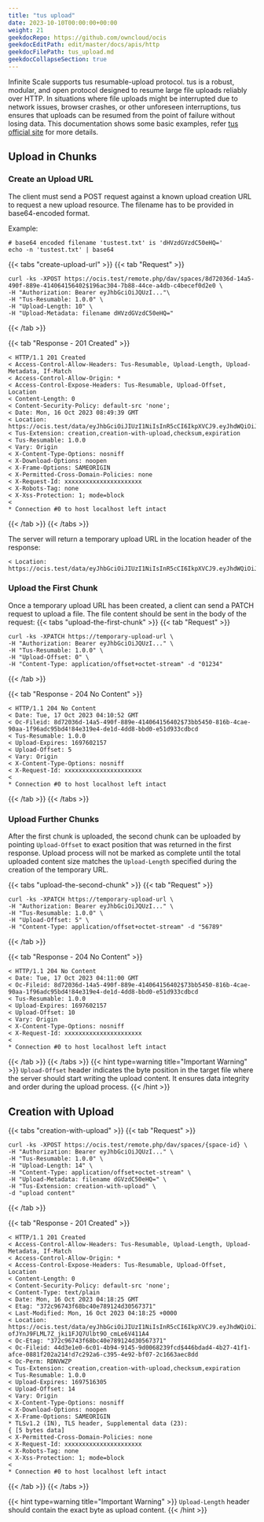 ```yaml
---
title: "tus upload"
date: 2023-10-10T00:00:00+00:00
weight: 21
geekdocRepo: https://github.com/owncloud/ocis
geekdocEditPath: edit/master/docs/apis/http
geekdocFilePath: tus_upload.md
geekdocCollapseSection: true
---
```


Infinite Scale supports tus resumable-upload protocol.
tus is a robust, modular, and open protocol designed to resume large file uploads reliably over HTTP.
In situations where file uploads might be interrupted due to network issues, browser crashes, or other unforeseen interruptions,
tus ensures that uploads can be resumed from the point of failure without losing data.
This documentation shows some basic examples, refer [tus official site](https://tus.io/protocols/resumable-upload) for more details.

## Upload in Chunks
### Create an Upload URL
The client must send a POST request against a known upload creation URL to request a new upload resource.
The filename has to be provided in base64-encoded format.

Example:
```shell
# base64 encoded filename 'tustest.txt' is 'dHVzdGVzdC50eHQ='
echo -n 'tustest.txt' | base64
```

{{< tabs "create-upload-url" >}}
{{< tab "Request" >}}
```shell
curl -ks -XPOST https://ocis.test/remote.php/dav/spaces/8d72036d-14a5-490f-889e-414064156402$196ac304-7b88-44ce-a4db-c4becef0d2e0 \
-H "Authorization: Bearer eyJhbGciOiJQUzI..."\
-H "Tus-Resumable: 1.0.0" \
-H "Upload-Length: 10" \
-H "Upload-Metadata: filename dHVzdGVzdC50eHQ="
```
{{< /tab >}}

{{< tab "Response - 201 Created" >}}
```
< HTTP/1.1 201 Created
< Access-Control-Allow-Headers: Tus-Resumable, Upload-Length, Upload-Metadata, If-Match
< Access-Control-Allow-Origin: *
< Access-Control-Expose-Headers: Tus-Resumable, Upload-Offset, Location
< Content-Length: 0
< Content-Security-Policy: default-src 'none';
< Date: Mon, 16 Oct 2023 08:49:39 GMT
< Location: https://ocis.test/data/eyJhbGciOiJIUzI1NiIsInR5cCI6IkpXVCJ9.eyJhdWQiOiJyZXZhIiwiZXhwIjoxNjk3NTMyNTc5LCJpYXQiOjE2OTc0NDYxNzksInRhcmdldCI6Imh0dHA6Ly9sb2NhbGhvc3Q6OTE1OC9kYXRhL3R1cy8zYTU3ZWZlMS04MzE0LTQ4MGEtOWY5Ny04N2Q1YzBjYTJhMTgifQ.FbrlY7mdOfsbFgMrP8OtcHlCEq72a2ZVnPD2iBo9MfM
< Tus-Extension: creation,creation-with-upload,checksum,expiration
< Tus-Resumable: 1.0.0
< Vary: Origin
< X-Content-Type-Options: nosniff
< X-Download-Options: noopen
< X-Frame-Options: SAMEORIGIN
< X-Permitted-Cross-Domain-Policies: none
< X-Request-Id: xxxxxxxxxxxxxxxxxxxxxx
< X-Robots-Tag: none
< X-Xss-Protection: 1; mode=block
<
* Connection #0 to host localhost left intact
```
{{< /tab >}}
{{< /tabs >}}

The server will return a temporary upload URL in the location header of the response:
```
< Location: https://ocis.test/data/eyJhbGciOiJIUzI1NiIsInR5cCI6IkpXVCJ9.eyJhdWQiOiJyZXZhIiwiZXhwIjoxNjk3NTMyNTc5LCJpYXQiOjE2OTc0NDYxNzksInRhcmdldCI6Imh0dHA6Ly9sb2NhbGhvc3Q6OTE1OC9kYXRhL3R1cy8zYTU3ZWZlMS04MzE0LTQ4MGEtOWY5Ny04N2Q1YzBjYTJhMTgifQ.FbrlY7mdOfsbFgMrP8OtcHlCEq72a2ZVnPD2iBo9MfM
```

### Upload the First Chunk
Once a temporary upload URL has been created, a client can send a PATCH request to upload a file. The file content should be sent in the body of the request:
{{< tabs "upload-the-first-chunk" >}}
{{< tab "Request" >}}
```shell
curl -ks -XPATCH https://temporary-upload-url \
-H "Authorization: Bearer eyJhbGciOiJQUzI..." \
-H "Tus-Resumable: 1.0.0" \
-H "Upload-Offset: 0" \
-H "Content-Type: application/offset+octet-stream" -d "01234"
```
{{< /tab >}}

{{< tab "Response - 204 No Content" >}}
```
< HTTP/1.1 204 No Content
< Date: Tue, 17 Oct 2023 04:10:52 GMT
< Oc-Fileid: 8d72036d-14a5-490f-889e-414064156402$73bb5450-816b-4cae-90aa-1f96adc95bd4!84e319e4-de1d-4dd8-bbd0-e51d933cdbcd
< Tus-Resumable: 1.0.0
< Upload-Expires: 1697602157
< Upload-Offset: 5
< Vary: Origin
< X-Content-Type-Options: nosniff
< X-Request-Id: xxxxxxxxxxxxxxxxxxxxxx
<
* Connection #0 to host localhost left intact
```
{{< /tab >}}
{{< /tabs >}}

### Upload Further Chunks
After the first chunk is uploaded, the second chunk can be uploaded by pointing `Upload-Offset` to exact position that was returned in the first response.
Upload process will not be marked as complete until the total uploaded content size matches the `Upload-Length` specified during the creation of the temporary URL.

{{< tabs "upload-the-second-chunk" >}}
{{< tab "Request" >}}
```shell
curl -ks -XPATCH https://temporary-upload-url \
-H "Authorization: Bearer eyJhbGciOiJQUzI..." \
-H "Tus-Resumable: 1.0.0" \
-H "Upload-Offset: 5" \
-H "Content-Type: application/offset+octet-stream" -d "56789"
```
{{< /tab >}}

{{< tab "Response - 204 No Content" >}}
```
< HTTP/1.1 204 No Content
< Date: Tue, 17 Oct 2023 04:11:00 GMT
< Oc-Fileid: 8d72036d-14a5-490f-889e-414064156402$73bb5450-816b-4cae-90aa-1f96adc95bd4!84e319e4-de1d-4dd8-bbd0-e51d933cdbcd
< Tus-Resumable: 1.0.0
< Upload-Expires: 1697602157
< Upload-Offset: 10
< Vary: Origin
< X-Content-Type-Options: nosniff
< X-Request-Id: xxxxxxxxxxxxxxxxxxxxxx
<
* Connection #0 to host localhost left intact
```
{{< /tab >}}
{{< /tabs >}}
{{< hint type=warning title="Important Warning" >}}
`Upload-Offset` header indicates the byte position in the target file where the server should start writing the upload content.
It ensures data integrity and order during the upload process.
{{< /hint >}}

## Creation with Upload
{{< tabs "creation-with-upload" >}}
{{< tab "Request" >}}
```shell
curl -ks -XPOST https://ocis.test/remote.php/dav/spaces/{space-id} \
-H "Authorization: Bearer eyJhbGciOiJQUzI..." \
-H "Tus-Resumable: 1.0.0" \
-H "Upload-Length: 14" \
-H "Content-Type: application/offset+octet-stream" \
-H "Upload-Metadata: filename dGVzdC50eHQ=" \
-H "Tus-Extension: creation-with-upload" \
-d "upload content"
```
{{< /tab >}}

{{< tab "Response - 201 Created" >}}
```shell
< HTTP/1.1 201 Created
< Access-Control-Allow-Headers: Tus-Resumable, Upload-Length, Upload-Metadata, If-Match
< Access-Control-Allow-Origin: *
< Access-Control-Expose-Headers: Tus-Resumable, Upload-Offset, Location
< Content-Length: 0
< Content-Security-Policy: default-src 'none';
< Content-Type: text/plain
< Date: Mon, 16 Oct 2023 04:18:25 GMT
< Etag: "372c96743f68bc40e789124d30567371"
< Last-Modified: Mon, 16 Oct 2023 04:18:25 +0000
< Location: https://ocis.test/data/eyJhbGciOiJIUzI1NiIsInR5cCI6IkpXVCJ9.eyJhdWQiOiJyZXZhIiwiZXhwIjoxNjk3NTE2MzA1LCJpYXQiOjE2OTc0Mjk5MDUsInRhcmdldCI6Imh0dHA6Ly9sb2NhbGhvc3Q6OTE1OC9kYXRhL3R1cy82NjlhODBlZi1hN2VjLTQwYTAtOGNmOS05MTgwNTVhYzlkZjAifQ.yq-ofJYnJ9FLML7Z_jki1FJQ7Ulbt9O_cmLe6V411A4
< Oc-Etag: "372c96743f68bc40e789124d30567371"
< Oc-Fileid: 44d3e1e0-6c01-4b94-9145-9d0068239fcd$446bdad4-4b27-41f1-afce-0881f202a214!d7c292a6-c395-4e92-bf07-2c1663aec8dd
< Oc-Perm: RDNVWZP
< Tus-Extension: creation,creation-with-upload,checksum,expiration
< Tus-Resumable: 1.0.0
< Upload-Expires: 1697516305
< Upload-Offset: 14
< Vary: Origin
< X-Content-Type-Options: nosniff
< X-Download-Options: noopen
< X-Frame-Options: SAMEORIGIN
* TLSv1.2 (IN), TLS header, Supplemental data (23):
{ [5 bytes data]
< X-Permitted-Cross-Domain-Policies: none
< X-Request-Id: xxxxxxxxxxxxxxxxxxxxxx
< X-Robots-Tag: none
< X-Xss-Protection: 1; mode=block
<
* Connection #0 to host localhost left intact
```
{{< /tab >}}
{{< /tabs >}}

{{< hint type=warning title="Important Warning" >}}
`Upload-Length` header should contain the exact byte as upload content.
{{< /hint >}}

